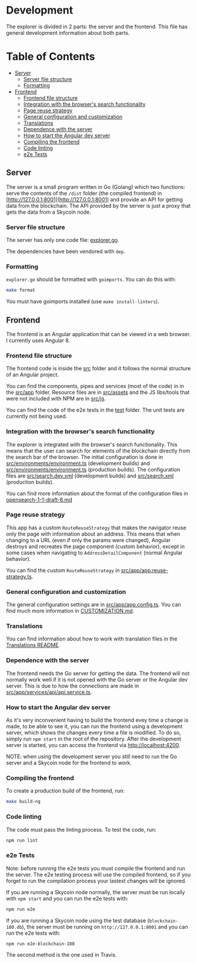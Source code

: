 # Development

The explorer is divided in 2 parts: the server and the frontend. This file has general development information about both parts.

# Table of Contents

<!-- MarkdownTOC levels="1,2,3,4,5" autolink="true" bracket="round" -->

- [Server](#Server)
	- [Server file structure](#server-file-structure)
	- [Formatting](#formatting)
- [Frontend](#frontend)
	- [Frontend file structure](#frontend-file-structure)
  - [Integration with the browser's search functionality](#integration-with-the-browser's-search-functionality)
  - [Page reuse strategy](#page-reuse-strategy)
  - [General configuration and customization](#general-configuration-and-customization)
  - [Translations](#translations)
  - [Dependence with the server](#dependence-with-the-server)
  - [How to start the Angular dev server](#how-to-start-the-angular-dev-server)
  - [Compiling the frontend](#compiling-the-frontend)
  - [Code linting](#code-linting)
  - [e2e Tests](#e2e-Tests)

<!-- /MarkdownTOC -->

## Server

The server is a small program written in Go (Golang) which two functions: serve the contents of the `/dist` folder (the compiled frontend) in [http://127.0.0.1:8001](http://127.0.0.1:8001) and provide an API for getting data from the blockchain. The API provided by the server is just a proxy that gets the data from a Skycoin node.

### Server file structure

The server has only one code file: [explorer.go](explorer.go).

The dependencies have been vendored with `dep`.

### Formatting

`explorer.go` should be formatted with `goimports`. You can do this with:

```sh
make format
```

You must have goimports installed (use `make install-linters`).

## Frontend

The frontend is an Angular application that can be viewed in a web browser. I currently uses Angular 8.

### Frontend file structure

The frontend code is inside the [src](src) folder and it follows the normal structure of an Angular project.

You can find the components, pipes and services (most of the code) in in the [src/app](src/app) folder. Resource files are in [src/assets](src/assets) and the JS libs/tools that were not included with NPM are in [src/js](src/js).

You can find the code of the e2e tests in the [test](test) folder. The unit tests are currently not being used.

### Integration with the browser's search functionality

The explorer is integrated with the browser's search functionality. This means that the user can search for elements of the blockchain directly from the search bar of the browser. The initial configuration is done in [src/environments/environment.ts](src/environments/environment.ts) (development builds) and  [src/environments/environment.ts](src/environments/environment.ts) (production builds). The configuration files are [src/search.dev.xml](src/search.dev.xmll) (development builds) and [src/search.xml](src/search.xml) (production builds).

You can find more information about the format of the configuration files in [opensearch-1-1-draft-6.md](https://github.com/dewitt/opensearch/blob/master/opensearch-1-1-draft-6.md)

### Page reuse strategy

This app has a custom `RouteReuseStrategy` that makes the navigator reuse only the page with information about an address. This means that when changing to a URL (even if only the params were changed), Angular destroys and recreates the page component (custom behavior), except in some cases when navigating to `AddressDetailComponent` (normal Angular behavior).

You can find the custom `RouteReuseStrategy` in [src/app/app.reuse-strategy.ts](src/app/app.reuse-strategy.ts).

### General configuration and customization

The general configuration settings are in [src/app/app.config.ts](src/app/app.config.ts). You can find much more information in [CUSTOMIZATION.md](CUSTOMIZATION.md).

### Translations

You can find information about how to work with translation files in the [Translations README](/src/assets/i18n/README.md).

### Dependence with the server

The frontend needs the Go server for getting the data. The frontend will not normally work well if it is not opened with the Go server or the Angular dev server. This is due to how the connections are made in [src/app/services/api/api.service.ts](src/app/services/api/api.service.ts).

### How to start the Angular dev server

As it's very inconvenient having to build the frontend evey time a change is made, to be able to see it, you can run the frontend using a development server, which shows the changes every time a file is modified. To do so, simply run `npm start` in the root of the repository. After the development server is started, you can access the frontend via [http://localhost:4200](http://localhost:4200).

NOTE: when using the development server you still need to run the Go server and a Skycoin node for the frontend to work.

### Compiling the frontend

To create a production build of the frontend, run:
```sh
make build-ng
```

### Code linting

The code must pass the linting process. To test the code, run:
```sh
npm run lint
```

### e2e Tests

Note: before running the e2e tests you must compile the frontend and run the server. The e2e testing process will use the compiled frontend, so if you forget to run the compilation process your lastest changes will be ignored.

If you are running a Skycoin node normally, the server must be run locally with `npm start` and you can run the e2e tests with:

```sh
npm run e2e
```

If you are running a Skycoin node using the test database (`blockchain-180.db`), the server must be running on `http://127.0.0.1:8001` and you can run the e2e tests with:

```sh
npm run e2e-blockchain-180
```

The second method is the one used in Travis.
